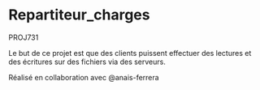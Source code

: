 # Repartiteur_charges
 PROJ731
 
 Le but de ce projet est que des clients puissent effectuer des lectures et des écritures sur des fichiers via des serveurs.
 
 Réalisé en collaboration avec @anais-ferrera
